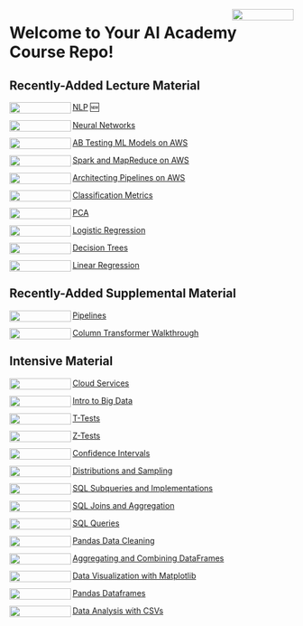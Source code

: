 <a href="https://nbviewer.org/github/flatiron-school/DS-Deloitte-02062023/tree/main/" 
   target="_parent">
   <img align="right" 
      src="https://raw.githubusercontent.com/jupyter/design/master/logos/Badges/nbviewer_badge.png" 
      width="109" height="20">
</a>

# Welcome to Your AI Academy Course Repo!

## Recently-Added Lecture Material

[NLP](https://github.com/flatiron-school/DS-Deloitte-02062023/tree/main/NLP) 🆕
<a href="https://nbviewer.org/github/flatiron-school/DS-Deloitte-02062023/tree/main/NLP" target = "_parent">
   <img align="left" src="https://raw.githubusercontent.com/jupyter/design/master/logos/Badges/nbviewer_badge.png" width="109" height="20">
</a>

[Neural Networks](https://github.com/flatiron-school/DS-Deloitte-02062023/tree/main/archived/Neural%20Networks)
<a href="https://nbviewer.org/github/flatiron-school/DS-Deloitte-02062023/blob/main/archived//Neural%20Networks" target = "_parent">
   <img align="left" src="https://raw.githubusercontent.com/jupyter/design/master/logos/Badges/nbviewer_badge.png" width="109" height="20">
</a>

[AB Testing ML Models on AWS](https://github.com/flatiron-school/DS-Deloitte-02062023/tree/main/archived/AB%20Testing%20ML%20Models%20on%20AWS)
<a href="https://nbviewer.org/github/flatiron-school/DS-Deloitte-02062023/blob/main/archived/AB%20Testing%20ML%20Models%20on%20AWS" target = "_parent">
   <img align="left" src="https://raw.githubusercontent.com/jupyter/design/master/logos/Badges/nbviewer_badge.png" width="109" height="20">
</a>

[Spark and MapReduce on AWS](https://github.com/flatiron-school/DS-Deloitte-02062023/tree/main/archived/Spark%20and%20MapReduce%20on%20AWS)
<a href="https://nbviewer.org/github/flatiron-school/DS-Deloitte-02062023/blob/main/archived/Spark%20and%20MapReduce%20on%20AWS" target = "_parent">
   <img align="left" src="https://raw.githubusercontent.com/jupyter/design/master/logos/Badges/nbviewer_badge.png" width="109" height="20">
</a>

[Architecting Pipelines on AWS](https://github.com/flatiron-school/DS-Deloitte-02062023/tree/main/archived/Architecting%20Pipelines%20on%20AWS)
<a href="https://nbviewer.org/github/flatiron-school/DS-Deloitte-02062023/blob/main/archived/Architecting%20Pipelines%20on%20AWS" target = "_parent">
   <img align="left" src="https://raw.githubusercontent.com/jupyter/design/master/logos/Badges/nbviewer_badge.png" width="109" height="20">
</a>

[Classification Metrics](https://github.com/flatiron-school/DS-Deloitte-02062023/tree/main/archived/Classification%20Metrics)
<a href="https://nbviewer.org/github/flatiron-school/DS-Deloitte-02062023/blob/main/archived/Classification%20Metrics" target = "_parent">
   <img align="left" src="https://raw.githubusercontent.com/jupyter/design/master/logos/Badges/nbviewer_badge.png" width="109" height="20">
</a>

[PCA](https://github.com/flatiron-school/DS-Deloitte-02062023/tree/main/archived/PCA)
<a href="https://nbviewer.org/github/flatiron-school/DS-Deloitte-02062023/blob/main/archived/PCA" target = "_parent">
   <img align="left" src="https://raw.githubusercontent.com/jupyter/design/master/logos/Badges/nbviewer_badge.png" width="109" height="20">
</a>

[Logistic Regression](https://github.com/flatiron-school/DS-Deloitte-02062023/tree/main/archived/Logistic%20Regression)
<a href="https://nbviewer.org/github/flatiron-school/DS-Deloitte-02062023/blob/main/archived/Logistic%20Regression" target = "_parent">
   <img align="left" src="https://raw.githubusercontent.com/jupyter/design/master/logos/Badges/nbviewer_badge.png" width="109" height="20">
</a>

[Decision Trees](https://github.com/flatiron-school/DS-Deloitte-02062023/tree/main/archived/Decision%20Trees)
<a href="https://nbviewer.org/github/flatiron-school/DS-Deloitte-02062023/blob/main/archived/Decision%20Trees" target = "_parent">
   <img align="left" src="https://raw.githubusercontent.com/jupyter/design/master/logos/Badges/nbviewer_badge.png" width="109" height="20">
</a>

[Linear Regression](https://github.com/flatiron-school/DS-Deloitte-02062023/tree/main/archived/Linear%20Regression)
<a href="https://nbviewer.org/github/flatiron-school/DS-Deloitte-02062023/blob/main/archived/Linear%20Regression" target = "_parent">
   <img align="left" src="https://raw.githubusercontent.com/jupyter/design/master/logos/Badges/nbviewer_badge.png" width="109" height="20">
</a>

## Recently-Added Supplemental Material

[Pipelines](https://github.com/flatiron-school/DS-Deloitte-02062023/tree/main/supplemental/Pipelines)
<a href="https://nbviewer.org/github/flatiron-school/DS-Deloitte-02062023/blob/main/supplemental/Pipelines" target = "_parent">
   <img align="left" src="https://raw.githubusercontent.com/jupyter/design/master/logos/Badges/nbviewer_badge.png" width="109" height="20">
</a>

[Column Transformer Walkthrough](https://github.com/flatiron-school/DS-Deloitte-02062023/tree/main/supplemental/Column%20Transformer%20Walkthrough/Utilizing_Column_Transformer.ipynb)
<a href="https://nbviewer.org/github/flatiron-school/DS-Deloitte-02062023/blob/main/supplemental/Column%20Transformer%20Walkthrough/Utilizing_Column_Transformer.ipynb" target = "_parent">
   <img align="left" src="https://raw.githubusercontent.com/jupyter/design/master/logos/Badges/nbviewer_badge.png" width="109" height="20">
</a>

## Intensive Material

[Cloud Services](https://github.com/flatiron-school/DS-Deloitte-02062023/tree/main/archived/cloud_services.ipynb)
<a href="https://nbviewer.org/github/flatiron-school/DS-Deloitte-02062023/blob/main/archived/cloud_services.ipynb" target = "_parent">
   <img align="left" src="https://raw.githubusercontent.com/jupyter/design/master/logos/Badges/nbviewer_badge.png" width="109" height="20">
</a>

[Intro to Big Data](https://github.com/flatiron-school/DS-Deloitte-02062023/tree/main/archived/big_data_intro.ipynb)
<a href="https://nbviewer.org/github/flatiron-school/DS-Deloitte-02062023/blob/main/archived/big_data_intro.ipynb" target = "_parent">
   <img align="left" src="https://raw.githubusercontent.com/jupyter/design/master/logos/Badges/nbviewer_badge.png" width="109" height="20">
</a>

[T-Tests](https://github.com/flatiron-school/DS-Deloitte-02062023/tree/main/archived/T-Tests.ipynb)
<a href="https://nbviewer.org/github/flatiron-school/DS-Deloitte-02062023/blob/main/archived/T-Tests.ipynb" target = "_parent">
   <img align="left" src="https://raw.githubusercontent.com/jupyter/design/master/logos/Badges/nbviewer_badge.png" width="109" height="20">
</a>

[Z-Tests](https://github.com/flatiron-school/DS-Deloitte-02062023/tree/main/archived/Z-Tests)
<a href="https://nbviewer.org/github/flatiron-school/DS-Deloitte-02062023/blob/main/archived/Z-Tests" target = "_parent">
   <img align="left" src="https://raw.githubusercontent.com/jupyter/design/master/logos/Badges/nbviewer_badge.png" width="109" height="20">
</a>

[Confidence Intervals](https://github.com/flatiron-school/DS-Deloitte-02062023/tree/main/archived/confidence_intervals)
<a href="https://nbviewer.org/github/flatiron-school/DS-Deloitte-02062023/blob/main/archived/confidence_intervals" target = "_parent">
   <img align="left" src="https://raw.githubusercontent.com/jupyter/design/master/logos/Badges/nbviewer_badge.png" width="109" height="20">
</a>

[Distributions and Sampling](https://github.com/flatiron-school/DS-Deloitte-02062023/blob/main/archived/statistical_distributions.ipynb)
<a href="https://nbviewer.org/github/flatiron-school/DS-Deloitte-02062023/blob/main/archived/statistical_distributions.ipynb" target = "_parent">
   <img align="left" src="https://raw.githubusercontent.com/jupyter/design/master/logos/Badges/nbviewer_badge.png" width="109" height="20">
</a>

[SQL Subqueries and Implementations](https://github.com/flatiron-school/DS-Deloitte-02062023/blob/main/archived/SQL_Subqueries.ipynb)
<a href="https://nbviewer.org/github/flatiron-school/DS-Deloitte-02062023/blob/main/archived/SQL_Subqueries.ipynb" target = "_parent">
   <img align="left" src="https://raw.githubusercontent.com/jupyter/design/master/logos/Badges/nbviewer_badge.png" width="109" height="20">
</a>

[SQL Joins and Aggregation](https://github.com/flatiron-school/DS-Deloitte-02062023/blob/main/archived/sqljoinsandaggregation.ipynb)
<a href="https://nbviewer.org/github/flatiron-school/DS-Deloitte-02062023/blob/main/archived/sqljoinsandaggregation.ipynb" target = "_parent">
   <img align="left" src="https://raw.githubusercontent.com/jupyter/design/master/logos/Badges/nbviewer_badge.png" width="109" height="20">
</a>

[SQL Queries](https://github.com/flatiron-school/DS-Deloitte-02062023/blob/main/archived/sql1.ipynb)
<a href="https://nbviewer.org/github/flatiron-school/DS-Deloitte-02062023/blob/main/archived/sql1.ipynb" target = "_parent">
   <img align="left" src="https://raw.githubusercontent.com/jupyter/design/master/logos/Badges/nbviewer_badge.png" width="109" height="20">
</a>

[Pandas Data Cleaning](https://github.com/flatiron-school/DS-Deloitte-02062023/blob/main/archived/pandas_data_cleaning.ipynb)
<a href="https://nbviewer.org/github/flatiron-school/DS-Deloitte-02062023/blob/main/archived/pandas_data_cleaning.ipynb" target = "_parent">
   <img align="left" src="https://raw.githubusercontent.com/jupyter/design/master/logos/Badges/nbviewer_badge.png" width="109" height="20">
</a>

[Aggregating and Combining DataFrames](https://github.com/flatiron-school/DS-Deloitte-02062023/blob/main/archived/aggregating_combining_dataframes.ipynb)
<a href="https://nbviewer.org/github/flatiron-school/DS-Deloitte-02062023/blob/main/archived/aggregating_combining_dataframes.ipynb" target = "_parent">
   <img align="left" src="https://raw.githubusercontent.com/jupyter/design/master/logos/Badges/nbviewer_badge.png" width="109" height="20">
</a>

[Data Visualization with Matplotlib](https://github.com/flatiron-school/DS-Deloitte-02062023/blob/main/archived/data_visualization.ipynb)
<a href="https://nbviewer.org/github/flatiron-school/DS-Deloitte-02062023/blob/main/archived/data_visualization.ipynb" target = "_parent">
   <img align="left" src="https://raw.githubusercontent.com/jupyter/design/master/logos/Badges/nbviewer_badge.png" width="109" height="20">
</a>

[Pandas Dataframes](https://github.com/flatiron-school/DS-Deloitte-02062023/blob/main/archived/data_manipulation_plotting_pandas.ipynb)
<a href="https://nbviewer.org/github/flatiron-school/DS-Deloitte-02062023/blob/main/archived/data_analysis.ipynb" target = "_parent">
   <img align="left" src="https://raw.githubusercontent.com/jupyter/design/master/logos/Badges/nbviewer_badge.png" width="109" height="20">
</a>

[Data Analysis with CSVs](https://github.com/flatiron-school/DS-Deloitte-02062023/blob/main/archived/data_manipulation_plotting_pandas.ipynb)
<a href="https://nbviewer.org/github/flatiron-school/DS-Deloitte-02062023/blob/main/archived/data_analysis.ipynb" target = "_parent">
   <img align="left" src="https://raw.githubusercontent.com/jupyter/design/master/logos/Badges/nbviewer_badge.png" width="109" height="20">
</a>

<!-- [Spark Machine Learning](https://github.com/flatiron-school/DS-Deloitte-02062023/blob/main/supplemental/spark_machine_learning.ipynb) 
<a href="https://nbviewer.org/github/flatiron-school/DS-Deloitte-02062023/blob/main/supplemental/spark_machine_learning.ipynb" target = "_parent">
   <img align="left" src="https://raw.githubusercontent.com/jupyter/design/master/logos/Badges/nbviewer_badge.png" width="109" height="20">
</a>

[Spark Programming](https://github.com/flatiron-school/DS-Deloitte-02062023/blob/main/supplemental/spark_programming.ipynb)
<a href="https://nbviewer.org/github/flatiron-school/DS-Deloitte-02062023/blob/main/supplemental/spark_programming.ipynb" target = "_parent">
   <img align="left" src="https://raw.githubusercontent.com/jupyter/design/master/logos/Badges/nbviewer_badge.png" width="109" height="20">
</a>

[ASA Statement on P-Values](https://github.com/flatiron-school/DS-Deloitte-02062023/blob/main/supplemental/The%20ASA%20Statement%20on%20p%20Values.pdf)
<a href="https://nbviewer.org/github/flatiron-school/DS-Deloitte-02062023/blob/main/supplemental/The%20ASA%20Statement%20on%20p%20Values.pdf" target = "_parent">
   <img align="left" src="https://raw.githubusercontent.com/jupyter/design/master/logos/Badges/nbviewer_badge.png" width="109" height="20">
</a>

[Statistical Tests, P Values, Confidence Intervals & Power](https://github.com/flatiron-school/DS-Deloitte-02062023/blob/main/supplemental/Statistical%20Tests%2C%20P%20Values%2C%20Confidence%20Intervals%20%26%20Power.pdf)
<a href="https://nbviewer.org/github/flatiron-school/DS-Deloitte-02062023/blob/main/supplemental/Statistical%20Tests%2C%20P%20Values%2C%20Confidence%20Intervals%20%26%20Power.pdf" target = "_parent">
   <img align="left" src="https://raw.githubusercontent.com/jupyter/design/master/logos/Badges/nbviewer_badge.png" width="109" height="20">
</a>

[In Defense of P-Values](https://github.com/flatiron-school/DS-Deloitte-02062023/blob/main/supplemental/In%20Defense%20of%20P%20Values.pdf)
<a href="https://nbviewer.org/github/flatiron-school/DS-Deloitte-02062023/blob/main/supplemental/In%20Defense%20of%20P%20Values.pdf" target = "_parent">
   <img align="left" src="https://raw.githubusercontent.com/jupyter/design/master/logos/Badges/nbviewer_badge.png" width="109" height="20">
</a>

[How to Read a Paper](https://github.com/flatiron-school/DS-Deloitte-02062023/blob/main/supplemental/How%20to%20Read%20a%20Paper.pdf)
<a href="https://nbviewer.org/github/flatiron-school/DS-Deloitte-02062023/blob/main/supplemental/How%20to%20Read%20a%20Paper.pdf" target = "_parent">
   <img align="left" src="https://raw.githubusercontent.com/jupyter/design/master/logos/Badges/nbviewer_badge.png" width="109" height="20">
</a>

[Design & Aanlysis of Experiments](https://github.com/flatiron-school/DS-Deloitte-02062023/blob/main/supplemental/Design%20%26%20Analysis%20of%20Experiments%20(Solutions%20Manual).pdf)
<a href="https://nbviewer.org/github/flatiron-school/DS-Deloitte-02062023/blob/main/supplemental/Design%20%26%20Analysis%20of%20Experiments%20(Solutions%20Manual).pdf" target = "_parent">
   <img align="left" src="https://raw.githubusercontent.com/jupyter/design/master/logos/Badges/nbviewer_badge.png" width="109" height="20">
</a>

[Pandas Data Profiling](https://github.com/flatiron-school/DS-Deloitte-02062023/tree/main/supplemental/Pandas%20Data%20Profiling)
<a href="https://nbviewer.org/github/flatiron-school/DS-Deloitte-02062023/blob/main/supplemental/Pandas%20Data%20Profiling" target = "_parent">
   <img align="left" src="https://raw.githubusercontent.com/jupyter/design/master/logos/Badges/nbviewer_badge.png" width="109" height="20">
</a>

[Intro to Pandas](https://github.com/flatiron-school/DS-Deloitte-02062023/blob/main/supplemental/pandas_intro.ipynb)
<a href="https://nbviewer.org/github/flatiron-school/DS-Deloitte-02062023/blob/main/supplemental/pandas_intro.ipynb" target = "_parent">
   <img align="left" src="https://raw.githubusercontent.com/jupyter/design/master/logos/Badges/nbviewer_badge.png" width="109" height="20">
</a>

[Python Data Manipulation](https://github.com/flatiron-school/DS-Deloitte-02062023/blob/main/supplemental/python_data_manipulation.ipynb)
<a href="https://nbviewer.org/github/flatiron-school/DS-Deloitte-02062023/blob/main/supplemental/python_data_manipulation.ipynb" target = "_parent">
   <img align="left" src="https://raw.githubusercontent.com/jupyter/design/master/logos/Badges/nbviewer_badge.png" width="109" height="20">
</a> -->
